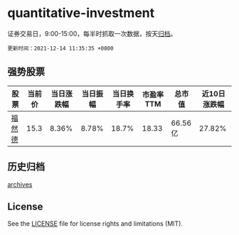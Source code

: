 # quantitative-investment

证券交易日，9:00-15:00，每半时抓取一次数据，按天[归档](archives)。

`更新时间：2021-12-14 11:35:35 +0800`

## 强势股票

|股票|当前价|当日涨跌幅|当日振幅|当日换手率|市盈率TTM|总市值|近10日涨跌幅|
|----|----|----|----|----|----|----|----|
|[福然德](https://xueqiu.com/S/SH605050)|15.3|8.36%|8.78%|18.7%|18.33|66.56亿|27.82%|

## 历史归档

[archives](archives)

## License

See the [LICENSE](LICENSE) file for license rights and limitations (MIT).